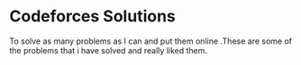 # Codeforces Solutions

To solve as many problems as I can and put them online .These are some of the problems that i have solved and really liked them.
